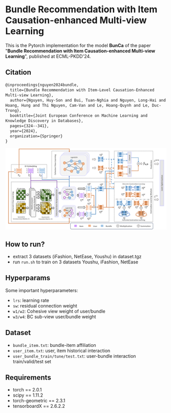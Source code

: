 # Bundle Recommendation with Item Causation-enhanced Multi-view Learning
This is the Pytorch implementation for the model **BunCa** of the paper "**Bundle Recommendation with Item Causation-enhanced Multi-view Learning**", published at ECML-PKDD'24.

## Citation

```
@inproceedings{nguyen2024bundle,
  title={Bundle Recommendation with Item-Level Causation-Enhanced Multi-view Learning},
  author={Nguyen, Huy-Son and Bui, Tuan-Nghia and Nguyen, Long-Hai and Hoang, Hung and Thi Nguyen, Cam-Van and Le, Hoang-Quynh and Le, Duc-Trong},
  booktitle={Joint European Conference on Machine Learning and Knowledge Discovery in Databases},
  pages={324--341},
  year={2024},
  organization={Springer}
}
```

![model architecture](fig/math_model2_cropped-1.png)

## How to run?

- extract 3 datasets (iFashion, NetEase, Youshu) in dataset.tgz
- run `run.sh` to train on 3 datasets Youshu, iFashion, NetEase


## Hyperparams

Some important hyperparameters:
- `lrs`: learning rate
- `sw`: residual connection weight
- `w1/w2`: Cohesive view weight of user/bundle
- `w3/w4`: BC sub-view user/bundle weight


## Dataset

- `bundle_item.txt`: bundle-item affiliation 
- `user_item.txt`: user, item historical interaction
- `user_bundle_train/tune/test.txt`: user-bundle interaction train/valid/test set


## Requirements

- torch == 2.0.1
- scipy == 1.11.2
- torch-geometric == 2.3.1
- tensorboardX == 2.6.2.2
